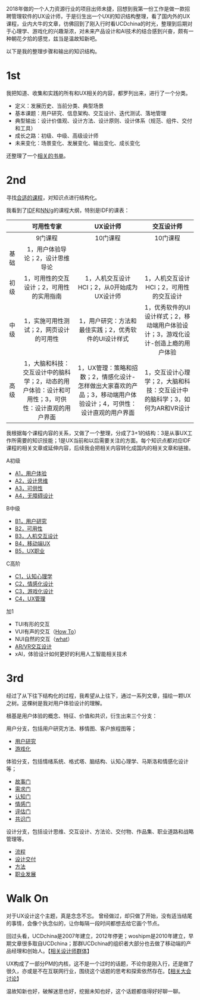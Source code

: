 2018年做的一个人力资源行业的项目出师未捷，回想到我第一份工作是做一款招聘管理软件的UX设计师，于是衍生出一个UX的知识结构整理，看了国内外的UX课程，业内大牛的文章，彷佛回到了刚入行时看UCDchina的时光，整理到后期对于心理学、游戏化的兴趣渐浓，对未来产品设计和AI技术的结合感到兴奋，颇有一种朝花夕拾的感觉，兹当是温故知新吧。

以下是我的整理步骤和输出的知识结构。

# 1st
我把知道、收集和实践的所有和UX相关的内容，都罗列出来，进行了一个分类。
* 定义：发展历史、当前分类、典型场景
* 基本课题：用户研究、信息架构、交互设计、迭代测试、落地管理
* 典型输出：设计价值观、设计方法、设计原则、设计体系（规范、组件、交付和工具）
* 成长之路：初级、中级、高级设计师
* 未来变化：场景变化、发展变化、输出变化、成长变化

还整理了一个[相关的书单]()。

# 2nd
寻找[合适的课程]()，对知识点进行结构化。

我看到了[IDF](https://www.interaction-design.org/)和[NN/g](https://www.nngroup.com/training/)的课程大纲，特别是IDF的课表：

|    | **可用性专家**   | **UX设计师**   | **交互设计师**   | 
|:----|:----:|:----:|:----:|
|    | 9门课程 | 10门课程 | 10门课程 | 
| 基础 | 1，用户体验导论；2，设计思维导论 |    |    | 
| 初级 | 1，可用性的交互设计；2，可用性的实用指南 | 1，人机交互设计HCI；2，从0开始成为UX设计师   | 1，人机交互设计HCI；2，可用性的交互设计 | 
| 中级 | 1，实施可用性测试；2，网页设计的可用性 | 1，用户研究：方法和最佳实践；2，优秀软件的UI设计样式 | 1，优秀软件的UI设计样式；2，移动端用户体验设计；3，游戏化设计-创造上瘾的用户体验 | 
| 高级 | 1，大脑和科技：交互设计中的脑科学；2，动态的用户体验：设计和可用性；3，可供性：设计直观的用户界面   | 1，UX管理：策略和招数；2，情感化设计-怎样做出大家喜欢的产品；3，移动端用户体验设计；4，可供性：设计直观的用户界面   | 1，交互设计心理学；2，大脑和科技：交互设计中的脑科学；3，如何为AR和VR设计   | 


我根据每个课程内容的关系，又做了一个整理，分成了3+1的结构：3是从事UX工作所需要的知识技能；1是UX当前和以后需要关注的方面。每个知识点都对应IDF课程的相关文章或延伸内容，后续我会把相关内容转化成国内的相关文章和链接。

A初级
* [A1，用户体验](https://shimo.im/docs/wRhC9xRjcpwXcCJC/)
* [A2，设计思维](https://shimo.im/docs/HGrvdH8vCRyWDT6r/)
* [A3，可供性](https://shimo.im/docs/h96kkVQw3GcKxGRt/)
* [A4，无障碍设计](https://shimo.im/docs/rDVPKc8C88JgdJrD/)

B中级
* [B1，用户研究](https://shimo.im/docs/c36Dh3jX69RYy8hq/)
* [B2，可用性](https://shimo.im/docs/d6TT8RdckwKHXHXp/)
* [B3，人机交互设计](https://shimo.im/docs/k8vrckpqXKyXHyXC/)
* [B4，移动端UX](https://shimo.im/docs/J9D96CtgKTCVGw6k/)
* [B5，UX职业](https://shimo.im/docs/DxxDDhhqrWKkJ6pP/)

C高阶
* [C1，认知心理学](https://shimo.im/docs/c3CYyPQdKkKHH9Jj/)
* [C2，情感化设计](https://shimo.im/docs/JtxvwTcCrTRYvChT/)
* [C3，游戏化设计](https://shimo.im/docs/dXVVgYcKDTQ8kjq3/)
* [C4，UX管理](https://shimo.im/docs/cdPWHHvWjWXrTgyc/)

加1
* TUI有形的交互
* VUI有声的交互（[How To](https://www.interaction-design.org/literature/article/how-to-design-voice-user-interfaces)）
* NUI自然的交互（[what](https://www.interaction-design.org/literature/article/natural-user-interfaces-what-are-they-and-how-do-you-design-user-interfaces-that-feel-natural)）
* [AR/VR交互设计](https://shimo.im/docs/cpVVdTJqyQdH3YvR/)
* xAI，体验设计如何更好的利用人工智能相关技术

# 3rd
经过了从下往下结构化的过程，我希望从上往下，通过一系列文章，描绘一颗UX之树。这棵树是我对用户体验设计的理解。

根基是用户体验的概念、特征、价值和共识，衍生出来三个分支：

用户分支，包括用户研究方法、移情图、客户旅程图等；
* [用户研究]()
* [游戏化]()

体验分支，包括情绪系统、格式塔、脑结构、认知心理学、马斯洛和情感化设计等；
* [故事门]()
* [需求门]()
* [认知门]()
* [情感门]()
* [评估门]()
* [共识门]()

设计分支，包括设计思维、交互设计、方法论、交付物、作品集、职业道路和战略管理等。
* [流程]()
* [设计交付]()
* [方法]()
* [职业发展]()

# Walk On
对于UX设计这个主题，真是念念不忘。
曾经做过，却只做了开始，没有适当结尾的事情，会像个执念似的，让你每隔一段时间都想去给它画个节点。

回过头看，UCDchina是2007年建立，2012年停更；woshipm是2010年建立，早期文章很多取自UCDchina；那群UCDchina的组织者大部分也去做了移动端的产品经理和创始人。【[相关设计师群体]()】

UX构成了一部分PM的内核，这不是一个过时的话题，不论你是刚入行，还是做了很久，亦或是不在互联网行业，围绕这个话题的思考和探索依然存在。【[相关大会讨论]()】

温故知新也好，破解迷思也好，挖掘未知也好，这个话题都值得好好聊一聊。
